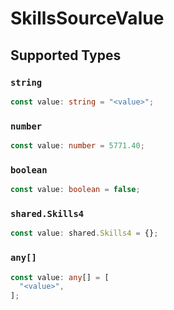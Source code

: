 # SkillsSourceValue


## Supported Types

### `string`

```typescript
const value: string = "<value>";
```

### `number`

```typescript
const value: number = 5771.40;
```

### `boolean`

```typescript
const value: boolean = false;
```

### `shared.Skills4`

```typescript
const value: shared.Skills4 = {};
```

### `any[]`

```typescript
const value: any[] = [
  "<value>",
];
```

